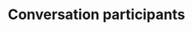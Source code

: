 ---
title: Conversation participants
excerpt: ''
deprecated: false
hidden: false
metadata:
  title: ''
  description: ''
  robots: index
next:
  description: ''
---